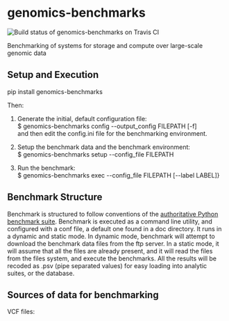 # genomics-benchmarks
![Build status of genomics-benchmarks on Travis CI](https://api.travis-ci.com/ornl-oxford/genomics-benchmarks.svg?branch=master)

Benchmarking of systems for storage and compute over large-scale genomic data

## Setup and Execution  

pip install genomics-benchmarks

Then:  

1. Generate the initial, default configuration file:  
$ genomics-benchmarks config --output_config FILEPATH [-f]  
and then edit the config.ini file for the benchmarking environment.  

2. Setup the benchmark data and the benchmark environment:  
$ genomics-benchmarks  setup --config_file FILEPATH  

3. Run the benchmark:   
$ genomics-benchmarks exec --config_file FILEPATH [--label LABEL]}

## Benchmark Structure 

Benchmark is structured to follow conventions of the [authoritative Python benchmark suite](http://pyperformance.readthedocs.io/index.html).
Benchmark is executed as a command line utility, and configured with a conf file, a default one found in a doc directory.
It runs in a dynamic and static mode. In dynamic mode, benchmark will attempt to download the benchmark data files from the ftp server. In a static mode, it will assume that all the files are already present, and it will read the files from the files system, and execute the benchmarks. All the results will be recoded as .psv (pipe separated values) for easy loading into analytic suites, or the database. 


## Sources of data for benchmarking

VCF files:
